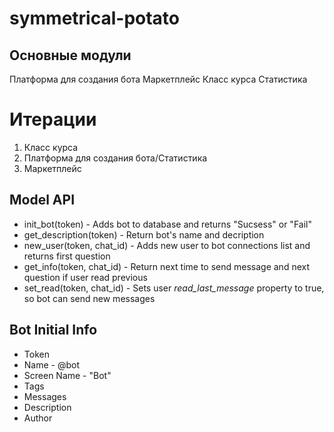 # symmetrical-potato
## Основные модули
Платформа для создания бота
Маркетплейс
Класс курса
Статистика

# Итерации
1. Класс курса
2. Платформа для создания бота/Статистика
3. Маркетплейс 


## Model API
- init_bot(token) - Adds bot to database and returns "Sucsess" or "Fail"
- get_description(token) - Return bot's name and decription
- new_user(token, chat_id) - Adds new user to bot connections list and returns first question
- get_info(token, chat_id) - Return next time to send message and next question if user read previous
- set_read(token, chat_id) - Sets user _read_last_message_ property to true, so bot can send new messages

## Bot Initial Info
- Token
- Name - @bot
- Screen Name - "Bot"
- Tags 
- Messages
- Description
- Author 